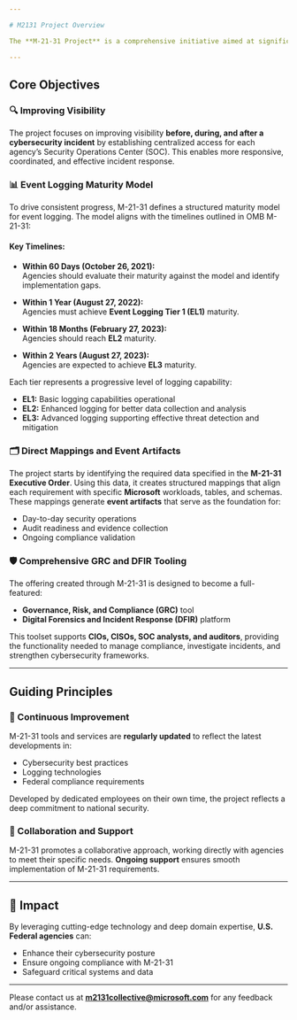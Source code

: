 ```yaml
---

# M2131 Project Overview

The **M-21-31 Project** is a comprehensive initiative aimed at significantly enhancing the cybersecurity capabilities of U.S. Federal agencies. Aligned with **Executive Order 14028**, the project addresses the urgent need for improved cybersecurity practices and compliance across the federal landscape. While this approach is primarily focused on Microsoft products and solutions, the PowerApp solution also offers the flexibility for users to incorporate data from outside the Microsoft ecosystem, allowing for broader integration with other systems and technologies.

---
```


## Core Objectives

### 🔍 Improving Visibility
The project focuses on improving visibility **before, during, and after a cybersecurity incident** by establishing centralized access for each agency’s Security Operations Center (SOC). This enables more responsive, coordinated, and effective incident response.

### 📊 Event Logging Maturity Model
To drive consistent progress, M-21-31 defines a structured maturity model for event logging. The model aligns with the timelines outlined in OMB M-21-31:

#### Key Timelines:

- **Within 60 Days (October 26, 2021):**  
  Agencies should evaluate their maturity against the model and identify implementation gaps.

- **Within 1 Year (August 27, 2022):**  
  Agencies must achieve **Event Logging Tier 1 (EL1)** maturity.

- **Within 18 Months (February 27, 2023):**  
  Agencies should reach **EL2** maturity.

- **Within 2 Years (August 27, 2023):**  
  Agencies are expected to achieve **EL3** maturity.

Each tier represents a progressive level of logging capability:

- **EL1:** Basic logging capabilities operational  
- **EL2:** Enhanced logging for better data collection and analysis  
- **EL3:** Advanced logging supporting effective threat detection and mitigation

### 🗂️ Direct Mappings and Event Artifacts  
The project starts by identifying the required data specified in the **M-21-31 Executive Order**. Using this data, it creates structured mappings that align each requirement with specific **Microsoft** workloads, tables, and schemas. These mappings generate **event artifacts** that serve as the foundation for:

- Day-to-day security operations  
- Audit readiness and evidence collection  
- Ongoing compliance validation

### 🛡️ Comprehensive GRC and DFIR Tooling
The offering created through M-21-31 is designed to become a full-featured:

- **Governance, Risk, and Compliance (GRC)** tool  
- **Digital Forensics and Incident Response (DFIR)** platform

This toolset supports **CIOs, CISOs, SOC analysts, and auditors**, providing the functionality needed to manage compliance, investigate incidents, and strengthen cybersecurity frameworks.

---

## Guiding Principles

### 🔄 Continuous Improvement
M-21-31 tools and services are **regularly updated** to reflect the latest developments in:

- Cybersecurity best practices  
- Logging technologies  
- Federal compliance requirements

Developed by dedicated employees on their own time, the project reflects a deep commitment to national security.

### 🤝 Collaboration and Support
M-21-31 promotes a collaborative approach, working directly with agencies to meet their specific needs. **Ongoing support** ensures smooth implementation of M-21-31 requirements.

---

## 🚀 Impact

By leveraging cutting-edge technology and deep domain expertise, **U.S. Federal agencies** can:

- Enhance their cybersecurity posture  
- Ensure ongoing compliance with M-21-31  
- Safeguard critical systems and data  

---

Please contact us at **m2131collective@microsoft.com** for any feedback and/or assistance.

